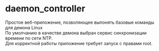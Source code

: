 # daemon_controller
Простое веб-приложение, позволяющее выпонять базовые команды для демона Linux<br>
По умолчанию в качестве демона выбран сервис синхронизации времени по сети NTP.<br>
Для корректной работы приложение требует запуск с правами root.
